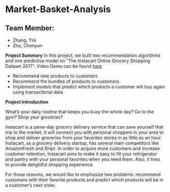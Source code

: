 # Market-Basket-Analysis

## Team Member:
- Zhang, Yini
- Zhu, Chenyun

**Project Summary**
In this project, we built two recommendation algorithms and one predictive model on "The Instacart Online Grocery Shopping Dataset 2017". Video Demo can be found [here](https://www.youtube.com/watch?v=VAWjhAakw4s&t=720s)<br>

+ Recommend new products to customers
+ Recommend the bundles of products to customers
+ Implement models that predict which products a customer will buy again using transactional data

**Project Introduction**


What’s your daily routine that keeps you busy the whole day? Go to the gym? Shop your groceries? <br>

Instacart is a same-day grocery delivery service that can save yourself that trip to the market. It will connect you with personal shoppers in your area to shop and deliver groceries from your favorites stores in as little as an hour. Instacart, as a grocery delivery startup, has several main competitors like AmazonFresh and Shipt. In order to acquire more customers and increase customer retention, Instacart aims to make it easy to fill your refrigerator and pantry with your personal favorites when you need them. Also, it tries to provide delightful shopping experience. <br>

For those reasons, we would like to emphasize two problems: recommend customers with their favorite products and predict which products will be in a customer’s next order.
